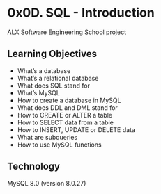 # 0x0D. SQL - Introduction

ALX Software Engineering School project

## Learning Objectives
-	What’s a database
-	What’s a relational database
-	What does SQL stand for
-	What’s MySQL
-	How to create a database in MySQL
-	What does DDL and DML stand for
-	How to CREATE or ALTER a table
-	How to SELECT data from a table
-	How to INSERT, UPDATE or DELETE data
-	What are subqueries
-	How to use MySQL functions

## Technology
MySQL 8.0 (version 8.0.27)

